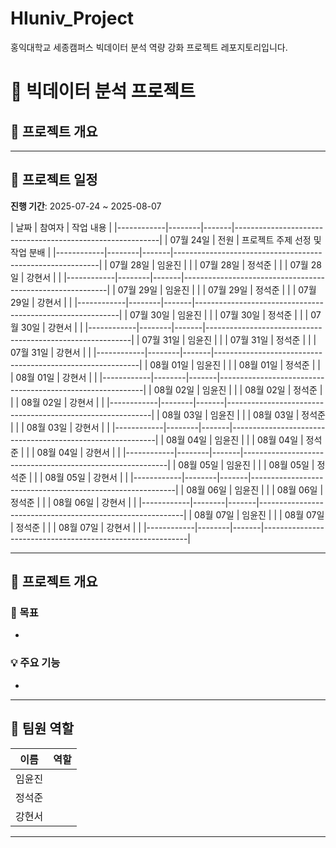 # HIuniv_Project
홍익대학교 세종캠퍼스 빅데이터 분석 역량 강화 프로젝트 레포지토리입니다.



# 📘 빅데이터 분석 프로젝트

## 📝 프로젝트 개요
> 

---
## 📅 프로젝트 일정  
**진행 기간**: 2025-07-24 ~ 2025-08-07

| 날짜       | 참여자 | 작업 내용                                                  |
|------------|--------|-------|-----------------------------------------------------------|
| 07월 24일  | 전원 | 프로젝트 주제 선정 및 작업 분배                                |
|------------|--------|-------|-----------------------------------------------------------|
| 07월 28일  | 임윤진 |                                                                    |
| 07월 28일  | 정석준 |                                                                    |
| 07월 28일  | 강현서 |                                                                    |
|------------|--------|-------|-----------------------------------------------------------|
| 07월 29일  | 임윤진 |                                                                    |
| 07월 29일  | 정석준 |                                                                    |
| 07월 29일  | 강현서 |                                                                    |
|------------|--------|-------|-----------------------------------------------------------|
| 07월 30일  | 임윤진 |                                                                    |
| 07월 30일  | 정석준 |                                                                    |
| 07월 30일  | 강현서 |                                                                    |
|------------|--------|-------|-----------------------------------------------------------|
| 07월 31일  | 임윤진 |                                                                    |
| 07월 31일  | 정석준 |                                                                    |
| 07월 31일  | 강현서 |                                                                    |
|------------|--------|-------|-----------------------------------------------------------|
| 08월 01일  | 임윤진 |                                                                    |
| 08월 01일  | 정석준 |                                                                    |
| 08월 01일  | 강현서 |                                                                    |
|------------|--------|-------|-----------------------------------------------------------|
| 08월 02일  | 임윤진 |                                                                    |
| 08월 02일  | 정석준 |                                                                    |
| 08월 02일  | 강현서 |                                                                    |
|------------|--------|-------|-----------------------------------------------------------|
| 08월 03일  | 임윤진 |                                                                    |
| 08월 03일  | 정석준 |                                                                    |
| 08월 03일  | 강현서 |                                                                    |
|------------|--------|-------|-----------------------------------------------------------|
| 08월 04일  | 임윤진 |                                                                    |
| 08월 04일  | 정석준 |                                                                    |
| 08월 04일  | 강현서 |                                                                    |
|------------|--------|-------|-----------------------------------------------------------|
| 08월 05일  | 임윤진 |                                                                    |
| 08월 05일  | 정석준 |                                                                    |
| 08월 05일  | 강현서 |                                                                    |
|------------|--------|-------|-----------------------------------------------------------|
| 08월 06일  | 임윤진 |                                                                    |
| 08월 06일  | 정석준 |                                                                    |
| 08월 06일  | 강현서 |                                                                    |
|------------|--------|-------|-----------------------------------------------------------|
| 08월 07일  | 임윤진 |                                                                    |
| 08월 07일  | 정석준 |                                                                    |
| 08월 07일  | 강현서 |                                                                    |
|------------|--------|-------|-----------------------------------------------------------|





---

## 📌 프로젝트 개요

### 🎯 목표
- 

### 💡 주요 기능
-

---

## 👥 팀원 역할

| 이름 | 역할 |
|------|------|
| 임윤진 |     |
| 정석준 |     |
| 강현서 |     |

---
